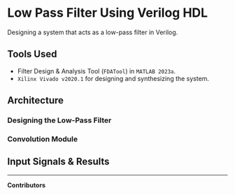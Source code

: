 # Low Pass Filter Using Verilog HDL

Designing a system that acts as a low-pass filter in Verilog.

## Tools Used
- Filter Design & Analysis Tool (``FDATool``) in ``MATLAB 2023a``.
- ``Xilinx Vivado v2020.1`` for designing and synthesizing the system.

## Architecture

### Designing the Low-Pass Filter

### Convolution Module

## Input Signals & Results

---

**Contributors**
